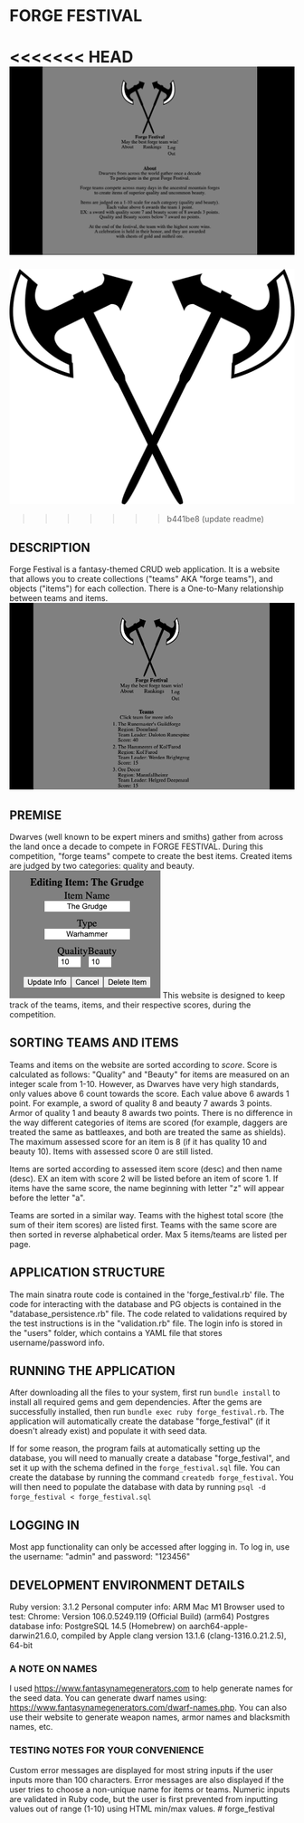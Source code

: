 # FORGE FESTIVAL #
<<<<<<< HEAD
![homepage](./public/forge_festival_screenshot.png)
=======
![homepage](./public/logo.png)
>>>>>>> b441be8 (update readme)
## DESCRIPTION ##
Forge Festival is a fantasy-themed CRUD web application. It is a website that allows you to create collections ("teams" AKA "forge teams"), and objects ("items") for each collection. There is a One-to-Many relationship between teams and items. 
![homepage](./public/teams.png)
## PREMISE ##
Dwarves (well known to be expert miners and smiths) gather from across the land once a decade to compete in FORGE FESTIVAL. During this competition, "forge teams" compete to create the best items. Created items are judged by two categories: quality and beauty. 
![homepage](./public/edit_item.png)
This website is designed to keep track of the teams, items, and their respective scores, during the competition. 

## SORTING TEAMS AND ITEMS ##
Teams and items on the website are sorted according to *score*. Score is calculated as follows:
"Quality" and "Beauty" for items are measured on an integer scale from 1-10. However, as Dwarves have very high standards, only values above 6 count towards the score. Each value above 6 awards 1 point. For example, a sword of quality 8 and beauty 7 awards 3 points. Armor of quality 1 and beauty 8 awards two points. There is no difference in the way different categories of items are scored (for example, daggers are treated the same as battleaxes, and both are treated the same as shields). The maximum assessed score for an item is 8 (if it has quality 10 and beauty 10). Items with assessed score 0 are still listed.

Items are sorted according to assessed item score (desc) and then name (desc). EX an item with score 2 will be listed before an item of score 1. If items have the same score, the name beginning with letter "z" will appear before the letter "a".

Teams are sorted in a similar way. Teams with the highest total score (the sum of their item scores) are listed first. Teams with the same score are then sorted in reverse alphabetical order. Max 5 items/teams are listed per page. 

## APPLICATION STRUCTURE ##
The main sinatra route code is contained in the 'forge_festival.rb' file. The code for interacting with the database and PG objects is contained in the "database_persistence.rb" file. The code related to validations required by the test instructions is in the "validation.rb" file. The login info is stored in the "users" folder, which contains a YAML file that stores username/password info. 

## RUNNING THE APPLICATION ##
After downloading all the files to your system, first run `bundle install` to install all required gems and gem dependencies. After the gems are successfully installed, then run `bundle exec ruby forge_festival.rb`. The application will automatically create the database "forge_festival" (if it doesn't already exist) and populate it with seed data. 

If for some reason, the program fails at automatically setting up the database, you will need to manually create a database "forge_festival", and set it up with the schema defined in the `forge_festival.sql` file. You can create the database by running the command `createdb forge_festival`. You will then need to populate the database with data by running `psql -d forge_festival < forge_festival.sql`

## LOGGING IN ##
Most app functionality can only be accessed after logging in. To log in, use the username: "admin" and password: "123456"

## DEVELOPMENT ENVIRONMENT DETAILS ##
Ruby version: 3.1.2
Personal computer info: ARM Mac M1
Browser used to test: Chrome: Version 106.0.5249.119 (Official Build) (arm64)
Postgres database info: PostgreSQL 14.5 (Homebrew) on aarch64-apple-darwin21.6.0, compiled by Apple clang version 13.1.6 (clang-1316.0.21.2.5), 64-bit

### A NOTE ON NAMES ###
I used https://www.fantasynamegenerators.com to help generate names for the seed data. You can generate dwarf names using: https://www.fantasynamegenerators.com/dwarf-names.php. You can also use their website to generate weapon names, armor names and blacksmith names, etc. 

### TESTING NOTES FOR YOUR CONVENIENCE ###
Custom error messages are displayed for most string inputs if the user inputs more than 100 characters. Error messages are also displayed if the user tries to choose a non-unique name for items or teams.
Numeric inputs are validated in Ruby code, but the user is first prevented from inputting values out of range (1-10) using HTML min/max values. # forge_festival
